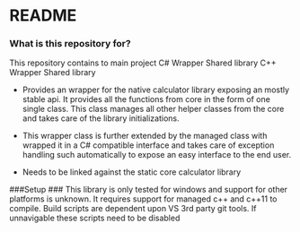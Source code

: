 # README #
 

### What is this repository for? ###

This repository contains to main project
C# Wrapper Shared library
C++ Wrapper Shared library

* Provides an wrapper for the native calculator library exposing an mostly stable api. It provides all the functions from core in the form of one single class. This class manages all other helper classes from the core and takes care of the library initializations. 

* This wrapper class is further extended by the managed class with wrapped it in a C# compatible interface and takes care of exception handling such automatically to expose an easy interface to the end user.

* Needs to be linked against the static core calculator library

###Setup ###
This library is only tested for windows and support for other platforms is unknown. It requires support for managed c++ and c++11  to compile.
Build scripts are dependent upon VS 3rd party git tools. If unnavigable these scripts need to be disabled